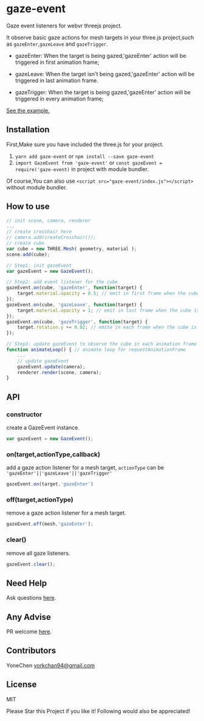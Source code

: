 # gaze-event

Gaze event listeners for webvr threejs project.

It observe basic gaze actions for mesh targets in your three.js project,such as `gazeEnter`,`gazeLeave` and `gazeTrigger`.

- gazeEnter: When the target is being gazed,'gazeEnter' action will be triggered in first animation frame;

- gazeLeave: When the target isn't being gazed,'gazeEnter' action will be triggered in last animation frame.

- gazeTrigger: When the target is being gazed,'gazeEnter' action will be triggered in every animation frame;

[See the example.](https://yonechen.github.io/gaze-event/example)

## Installation

First,Make sure you have included the three.js for your project.

1. `yarn add gaze-event` or `npm install --save gaze-event`
1. `import GazeEvent from 'gaze-event'` or `const gazeEvent = require('gaze-event)` in project with module bundler.

Of course,You can also use `<script src="gaze-event/index.js"></script>` without module bundler.

## How to use

```javascript
// init scene, camera, renderer
...
// create crosshair here
// camera.add(createCrosshair());
// create cube
var cube = new THREE.Mesh( geometry, material );
scene.add(cube);

// Step1: init gazeEvent
var gazeEvent = new GazeEvent();

// Step2: add event listener for the cube
gazeEvent.on(cube, 'gazeEnter', function(target) {
    target.material.opacity = 0.5; // emit in first frame when the cube is gazed
});
gazeEvent.on(cube, 'gazeLeave', function(target) {
    target.material.opacity = 1; // emit in last frame when the cube isn't gazed
});
gazeEvent.on(cube, 'gazeTrigger', function(target) {
    target.rotation.y += 0.02; // emite in each frame when the cube is gazed
});

// Step3: update gazeEvent to observe the cube in each animation frame
function animateLoop() { // animate loop for requestAnimationFrame
    ...
    // update gazeEvent
    gazeEvent.update(camera);
    renderer.render(scene, camera);
}
```

## API

### constructor

create a GazeEvent instance.

```javascript
var gazeEvent = new GazeEvent();
```

### on(target,actionType,callback)

add a gaze action listener for a mesh target, `actionType` can be `'gazeEnter'||'gazeLeave'||'gazeTrigger'`

```javascript
gazeEvent.on(target,'gazeEnter')
```

### off(target,actionType)

remove a gaze action listener for a mesh target.

```javascript
gazeEvent.off(mesh,'gazeEnter');
```

### clear()

remove all gaze listeners.

```javascript
gazeEvent.clear();
```

## Need Help

Ask questions [here](https://github.com/yonechen/gaze-event/issues).

## Any Advise

PR welcome [here](https://github.com/yonechen/gaze-event/pulls).

## Contributors

YoneChen <yorkchan94@gmail.com>

## License

MIT

Please Star this Project if you like it! Following would also be appreciated!